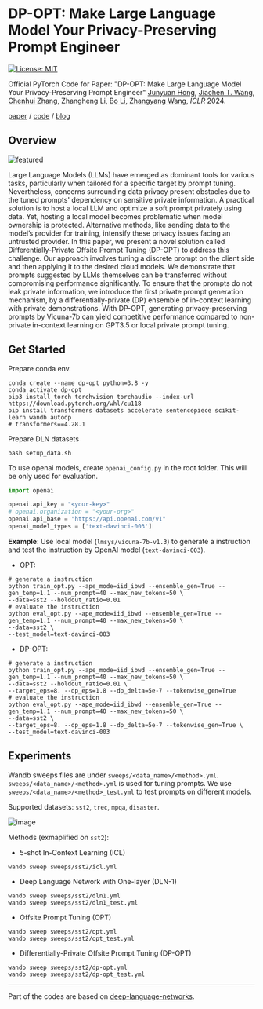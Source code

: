 DP-OPT: Make Large Language Model Your Privacy-Preserving Prompt Engineer
====================================================

[![License: MIT](https://img.shields.io/badge/License-MIT-green.svg)](https://opensource.org/licenses/MIT)

Official PyTorch Code for Paper: "DP-OPT: Make Large Language Model Your Privacy-Preserving Prompt Engineer" [Junyuan Hong](https://jyhong.gitlab.io/), [Jiachen T. Wang](https://tianhaowang.netlify.app/), [Chenhui Zhang](https://scholar.google.com/citations?user=UYxdrBsAAAAJ&hl=en), Zhangheng Li, [Bo Li](https://aisecure.github.io/), [Zhangyang Wang](https://vita-group.github.io/), *ICLR* 2024.

[paper](https://arxiv.org/abs/2312.03724) / [code](https://github.com/VITA-Group/DP-OPT) / [blog](https://jyhong.gitlab.io/publication/2023dp_opt/)

## Overview


![featured](https://jyhong.gitlab.io/publication/2023dp_opt/featured.png)

Large Language Models (LLMs) have emerged as dominant tools for various tasks, particularly when tailored for a specific target by prompt tuning. Nevertheless, concerns surrounding data privacy present obstacles due to the tuned prompts' dependency on sensitive private information. A practical solution is to host a local LLM and optimize a soft prompt privately using data. Yet, hosting a local model becomes problematic when model ownership is protected. Alternative methods, like sending data to the model’s provider for training, intensify these privacy issues facing an untrusted provider. In this paper, we present a novel solution called Differentially-Private Offsite Prompt Tuning (DP-OPT) to address this challenge. Our approach involves tuning a discrete prompt on the client side and then applying it to the desired cloud models. We demonstrate that prompts suggested by LLMs themselves can be transferred without compromising performance significantly. To ensure that the prompts do not leak private information, we introduce the first private prompt generation mechanism, by a differentially-private (DP) ensemble of in-context learning with private demonstrations. With DP-OPT, generating privacy-preserving prompts by Vicuna-7b can yield competitive performance compared to non-private in-context learning on GPT3.5 or local private prompt tuning.

## Get Started

Prepare conda env.
```shell
conda create --name dp-opt python=3.8 -y
conda activate dp-opt
pip3 install torch torchvision torchaudio --index-url https://download.pytorch.org/whl/cu118
pip install transformers datasets accelerate sentencepiece scikit-learn wandb autodp
# transformers==4.28.1
```

Prepare DLN datasets
```shell
bash setup_data.sh
```

To use openai models, create `openai_config.py` in the root folder. This will be only used for evaluation.
```python
import openai

openai.api_key = "<your-key>"
# openai.organization = "<your-org>"
openai.api_base = "https://api.openai.com/v1"
openai_model_types = ['text-davinci-003']
```

**Example**: Use local model (`lmsys/vicuna-7b-v1.3`) to generate a instruction and test the instruction by OpenAI model (`text-davinci-003`).
* OPT:
```shell
# generate a instruction
python train_opt.py --ape_mode=iid_ibwd --ensemble_gen=True --gen_temp=1.1 --num_prompt=40 --max_new_tokens=50 \
--data=sst2 --holdout_ratio=0.01
# evaluate the instruction
python eval_opt.py --ape_mode=iid_ibwd --ensemble_gen=True --gen_temp=1.1 --num_prompt=40 --max_new_tokens=50 \
--data=sst2 \
--test_model=text-davinci-003
```
* DP-OPT:
```shell
# generate a instruction
python train_opt.py --ape_mode=iid_ibwd --ensemble_gen=True --gen_temp=1.1 --num_prompt=40 --max_new_tokens=50 \
--data=sst2 --holdout_ratio=0.01 \
--target_eps=8. --dp_eps=1.8 --dp_delta=5e-7 --tokenwise_gen=True
# evaluate the instruction
python eval_opt.py --ape_mode=iid_ibwd --ensemble_gen=True --gen_temp=1.1 --num_prompt=40 --max_new_tokens=50 \
--data=sst2 \
--target_eps=8. --dp_eps=1.8 --dp_delta=5e-7 --tokenwise_gen=True \
--test_model=text-davinci-003
```

## Experiments

Wandb sweeps files are under `sweeps/<data_name>/<method>.yml`.
`sweeps/<data_name>/<method>.yml` is used for tuning prompts.
We use `sweeps/<data_name>/<method>_test.yml` to test prompts on different models.

Supported datasets: `sst2`, `trec`, `mpqa`, `disaster`.

![image](https://github.com/VITA-Group/DP-OPT/assets/6964516/8040b268-1c19-4d5a-8583-44ed23a0a090)

Methods (exmaplified on `sst2`):
* 5-shot In-Context Learning (ICL)
```shell
wandb sweep sweeps/sst2/icl.yml
```
* Deep Language Network with One-layer (DLN-1)
```shell
wandb sweep sweeps/sst2/dln1.yml
wandb sweep sweeps/sst2/dln1_test.yml
```
* Offsite Prompt Tuning (OPT)
```shell
wandb sweep sweeps/sst2/opt.yml
wandb sweep sweeps/sst2/opt_test.yml
```
* Differentially-Private Offsite Prompt Tuning (DP-OPT)
```shell
wandb sweep sweeps/sst2/dp-opt.yml
wandb sweep sweeps/sst2/dp-opt_test.yml
```
-----
Part of the codes are based on [deep-language-networks](https://github.com/microsoft/deep-language-networks).

